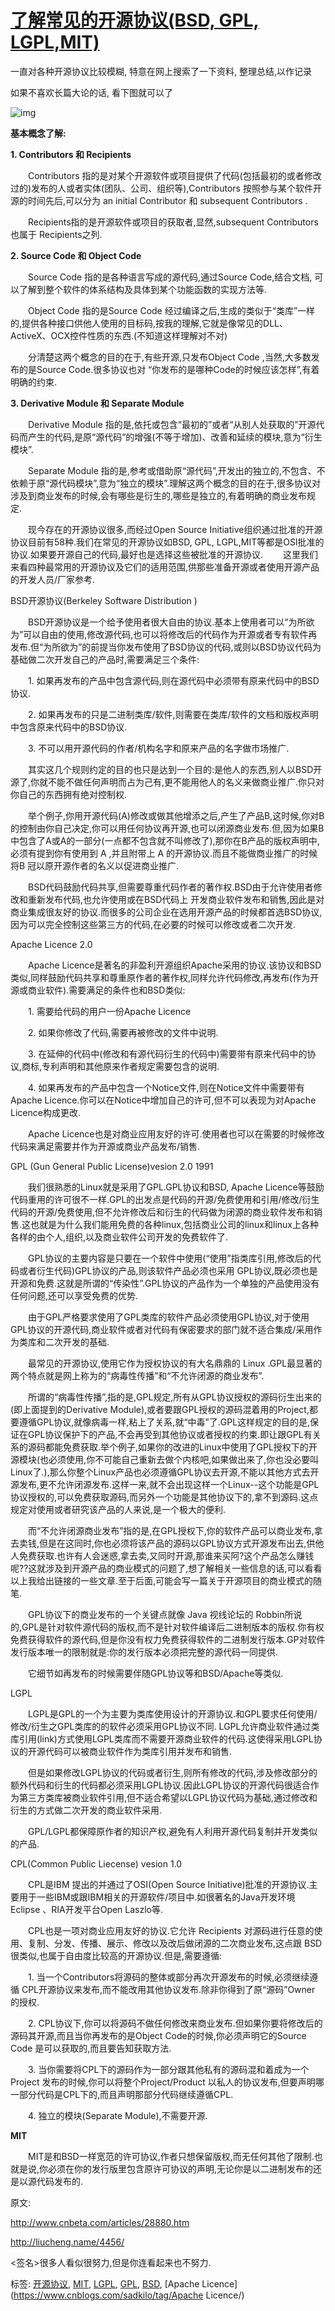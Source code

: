 # [了解常见的开源协议(BSD, GPL, LGPL,MIT)](https://www.cnblogs.com/sadkilo/p/5962371.html)



一直对各种开源协议比较模糊, 特意在网上搜索了一下资料, 整理总结,以作记录

如果不喜欢长篇大论的话, 看下图就可以了

![img](https://images2015.cnblogs.com/blog/594871/201610/594871-20161014223354656-1653254793.jpg)

**基本概念了解:**

**1. Contributors 和 Recipients**

　　Contributors 指的是对某个开源软件或项目提供了代码(包括最初的或者修改过的)发布的人或者实体(团队、公司、组织等),Contributors 按照参与某个软件开源的时间先后,可以分为 an initial Contributor 和 subsequent Contributors .

　　Recipients指的是开源软件或项目的获取者,显然,subsequent Contributors 也属于 Recipients之列.

**2. Source Code 和 Object Code**

　　Source Code 指的是各种语言写成的源代码,通过Source Code,结合文档, 可以了解到整个软件的体系结构及具体到某个功能函数的实现方法等.

　　Object Code 指的是Source Code 经过编译之后,生成的类似于“类库”一样的,提供各种接口供他人使用的目标码,按我的理解,它就是像常见的DLL、ActiveX、OCX控件性质的东西.(不知道这样理解对不对)

　　分清楚这两个概念的目的在于,有些开源,只发布Object Code ,当然,大多数发布的是Source Code.很多协议也对 “你发布的是哪种Code的时候应该怎样”,有着明确的约束.

**3. Derivative Module 和 Separate Module**

　　Derivative Module 指的是,依托或包含“最初的”或者“从别人处获取的”开源代码而产生的代码,是原“源代码”的增强(不等于增加)、改善和延续的模块,意为“衍生模块”.

　　Separate Module 指的是,参考或借助原“源代码”,开发出的独立的,不包含、不依赖于原“源代码模块”,意为“独立的模块”.理解这两个概念的目的在于,很多协议对涉及到商业发布的时候,会有哪些是衍生的,哪些是独立的,有着明确的商业发布规定.

　　现今存在的开源协议很多,而经过Open Source Initiative组织通过批准的开源协议目前有58种.我们在常见的开源协议如BSD, GPL, LGPL,MIT等都是OSI批准的协议.如果要开源自己的代码,最好也是选择这些被批准的开源协议.
　　这里我们来看四种最常用的开源协议及它们的适用范围,供那些准备开源或者使用开源产品的开发人员/厂家参考.

 

BSD开源协议(Berkeley Software Distribution )

　　BSD开源协议是一个给予使用者很大自由的协议.基本上使用者可以“为所欲为”可以自由的使用,修改源代码,也可以将修改后的代码作为开源或者专有软件再发布.但“为所欲为”的前提当你发布使用了BSD协议的代码,或则以BSD协议代码为基础做二次开发自己的产品时,需要满足三个条件:

　　1. 如果再发布的产品中包含源代码,则在源代码中必须带有原来代码中的BSD协议.

　　2. 如果再发布的只是二进制类库/软件,则需要在类库/软件的文档和版权声明中包含原来代码中的BSD协议.

　　3. 不可以用开源代码的作者/机构名字和原来产品的名字做市场推广.

　　其实这几个规则约定的目的也只是达到一个目的:是他人的东西,别人以BSD开源了,你就不能不做任何声明而占为己有,更不能用他人的名义来做商业推广.你只对你自己的东西拥有绝对控制权.

　　举个例子,你用开源代码(A)修改或做其他增添之后,产生了产品B,这时候,你对B的控制由你自己决定,你可以用任何协议再开源,也可以闭源商业发布.但,因为如果B中包含了A或A的一部分(一点都不包含就不叫修改了),那你在B产品的版权声明中,必须有提到你有使用到 A ,并且附带上 A 的开源协议.而且不能做商业推广的时候将B 冠以原开源作者的名义以促进商业推广.

　　BSD代码鼓励代码共享,但需要尊重代码作者的著作权.BSD由于允许使用者修改和重新发布代码,也允许使用或在BSD代码上
开发商业软件发布和销售,因此是对商业集成很友好的协议.而很多的公司企业在选用开源产品的时候都首选BSD协议,因为可以完全控制这些第三方的代码,在必要的时候可以修改或者二次开发.

Apache Licence 2.0

　　Apache Licence是著名的非盈利开源组织Apache采用的协议.该协议和BSD类似,同样鼓励代码共享和尊重原作者的著作权,同样允许代码修改,再发布(作为开源或商业软件).需要满足的条件也和BSD类似:

　　1. 需要给代码的用户一份Apache Licence

　　2. 如果你修改了代码,需要再被修改的文件中说明.

　　3. 在延伸的代码中(修改和有源代码衍生的代码中)需要带有原来代码中的协议,商标,专利声明和其他原来作者规定需要包含的说明.

　　4. 如果再发布的产品中包含一个Notice文件,则在Notice文件中需要带有Apache Licence.你可以在Notice中增加自己的许可,但不可以表现为对Apache Licence构成更改.

　　Apache Licence也是对商业应用友好的许可.使用者也可以在需要的时候修改代码来满足需要并作为开源或商业产品发布/销售.

GPL (Gun General Public License)vesion 2.0 1991

　　我们很熟悉的Linux就是采用了GPL.GPL协议和BSD, Apache Licence等鼓励代码重用的许可很不一样.GPL的出发点是代码的开源/免费使用和引用/修改/衍生代码的开源/免费使用,但不允许修改后和衍生的代码做为闭源的商业软件发布和销售.这也就是为什么我们能用免费的各种linux,包括商业公司的linux和linux上各种各样的由个人,组织,以及商业软件公司开发的免费软件了.

　　GPL协议的主要内容是只要在一个软件中使用(“使用”指类库引用,修改后的代码或者衍生代码)GPL协议的产品,则该软件产品必须也采用 GPL协议,既必须也是开源和免费.这就是所谓的“传染性”.GPL协议的产品作为一个单独的产品使用没有任何问题,还可以享受免费的优势.

　　由于GPL严格要求使用了GPL类库的软件产品必须使用GPL协议,对于使用GPL协议的开源代码,商业软件或者对代码有保密要求的部门就不适合集成/采用作为类库和二次开发的基础.

　　最常见的开源协议,使用它作为授权协议的有大名鼎鼎的 Linux .GPL最显著的两个特点就是网上称为的“病毒性传播”和“不允许闭源的商业发布”.

　　所谓的“病毒性传播”,指的是,GPL规定,所有从GPL协议授权的源码衍生出来的(即上面提到的Derivative Module),或者要跟GPL授权的源码混着用的Project,都要遵循GPL协议,就像病毒一样,粘上了关系,就“中毒”了.GPL这样规定的目的是,保证在GPL协议保护下的产品,不会再受到其他协议或者授权的约束.即让跟GPL有关系的源码都能免费获取.举个例子,如果你的改进的Linux中使用了GPL授权下的开源模块(也必须使用,你不可能自己重新去做个内核吧,如果做出来了,你也没必要叫Linux了.),那么你整个Linux产品也必须遵循GPL协议去开源,不能以其他方式去开源发布,更不允许闭源发布.这样一来,就不会出现这样一个Linux--这个功能是GPL协议授权的,可以免费获取源码,而另外一个功能是其他协议下的,拿不到源码.这点规定对使用或者研究该产品的人来说,是一个极大的便利.

　　而“不允许闭源商业发布”指的是,在GPL授权下,你的软件产品可以商业发布,拿去卖钱,但是在这同时,你也必须将该产品的源码以GPL协议方式开源发布出去,供他人免费获取.也许有人会迷惑,拿去卖,又同时开源,那谁来买阿?这个产品怎么赚钱呢??这就涉及到开源产品的商业模式的问题了,想了解相关一些信息的话,可以看看以上我给出链接的一些文章.至于后面,可能会写一篇关于开源项目的商业模式的随笔.

　　GPL协议下的商业发布的一个关键点就像 Java 视线论坛的 Robbin所说的,GPL是针对软件源代码的版权,而不是针对软件编译后二进制版本的版权.你有权免费获得软件的源代码,但是你没有权力免费获得软件的二进制发行版本.GP对软件发行版本唯一的限制就是:你的发行版本必须把完整的源代码一同提供.

　　它细节如再发布的时候需要伴随GPL协议等和BSD/Apache等类似.

LGPL

　　LGPL是GPL的一个为主要为类库使用设计的开源协议.和GPL要求任何使用/修改/衍生之GPL类库的的软件必须采用GPL协议不同. LGPL允许商业软件通过类库引用(link)方式使用LGPL类库而不需要开源商业软件的代码.这使得采用LGPL协议的开源代码可以被商业软件作为类库引用并发布和销售.

　　但是如果修改LGPL协议的代码或者衍生,则所有修改的代码,涉及修改部分的额外代码和衍生的代码都必须采用LGPL协议.因此LGPL协议的开源代码很适合作为第三方类库被商业软件引用,但不适合希望以LGPL协议代码为基础,通过修改和衍生的方式做二次开发的商业软件采用.

　　GPL/LGPL都保障原作者的知识产权,避免有人利用开源代码复制并开发类似的产品.

CPL(Common Public Liecense) vesion 1.0

　　CPL是IBM 提出的并通过了OSI(Open Source Initiative)批准的开源协议.主要用于一些IBM或跟IBM相关的开源软件/项目中.如很著名的Java开发环境 Eclipse 、RIA开发平台Open Laszlo等.

　　CPL也是一项对商业应用友好的协议.它允许 Recipients 对源码进行任意的使用、复制、分发、传播、展示、修改以及改后做闭源的二次商业发布,这点跟 BSD 很类似,也属于自由度比较高的开源协议.但是,需要遵循:

　　1. 当一个Contributors将源码的整体或部分再次开源发布的时候,必须继续遵循 CPL开源协议来发布,而不能改用其他协议发布.除非你得到了原“源码”Owner 的授权.

　　2. CPL协议下,你可以将源码不做任何修改来商业发布.但如果你要将修改后的源码其开源,而且当你再发布的是Object Code的时候,你必须声明它的Source Code 是可以获取的,而且要告知获取方法.

　　3. 当你需要将CPL下的源码作为一部分跟其他私有的源码混和着成为一个 Project 发布的时候,你可以将整个Project/Product 以私人的协议发布,但要声明哪一部分代码是CPL下的,而且声明那部分代码继续遵循CPL.

　　4. 独立的模块(Separate Module),不需要开源.

**MIT**

　　MIT是和BSD一样宽范的许可协议,作者只想保留版权,而无任何其他了限制.也就是说,你必须在你的发行版里包含原许可协议的声明,无论你是以二进制发布的还是以源代码发布的.

原文:

http://www.cnbeta.com/articles/28880.htm

http://liucheng.name/4456/

<签名>很多人看似很努力,但是你连看起来也不努力.



标签: [开源协议](https://www.cnblogs.com/sadkilo/tag/开源协议/), [MIT](https://www.cnblogs.com/sadkilo/tag/MIT/), [LGPL](https://www.cnblogs.com/sadkilo/tag/LGPL/), [GPL](https://www.cnblogs.com/sadkilo/tag/GPL/), [BSD](https://www.cnblogs.com/sadkilo/tag/BSD/), [Apache Licence](https://www.cnblogs.com/sadkilo/tag/Apache Licence/)
